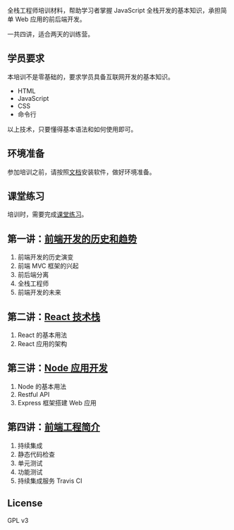 全栈工程师培训材料，帮助学习者掌握 JavaScript 全栈开发的基本知识，承担简单 Web 应用的前后端开发。

一共四讲，适合两天的训练营。

## 学员要求

本培训不是零基础的，要求学员具备互联网开发的基本知识。

- HTML
- JavaScript
- CSS
- 命令行

以上技术，只要懂得基本语法和如何使用即可。

## 环境准备

参加培训之前，请按照[文档](#docs/preparation)安装软件，做好环境准备。

## 课堂练习

培训时，需要完成[课堂练习](#docs/practice)。

## 第一讲：[前端开发的历史和趋势](#docs/history)

1. 前端开发的历史演变
2. 前端 MVC 框架的兴起
3. 前后端分离
4. 全栈工程师
5. 前端开发的未来

## 第二讲：[React 技术栈](#docs/react)

1. React 的基本用法
2. React 应用的架构

## 第三讲：[Node 应用开发](#docs/node)

1. Node 的基本用法
2. Restful API
3. Express 框架搭建 Web 应用

## 第四讲：[前端工程简介](#docs/engineering)

1. 持续集成
1. 静态代码检查
1. 单元测试
1. 功能测试
1. 持续集成服务 Travis CI

## License

GPL v3
